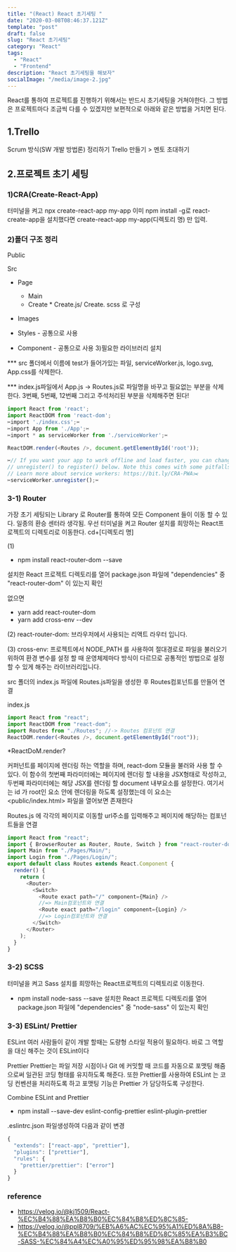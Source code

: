 ```yaml
---
title: "(React) React 초기세팅 "
date: "2020-03-08T08:46:37.121Z"
template: "post"
draft: false
slug: "React 초기세팅"
category: "React"
tags:
  - "React"
  - "Frontend"
description: "React 초기세팅을 해보자"
socialImage: "/media/image-2.jpg"
---
```


React를 통하여 프로젝트를 진행하기 위해서는 반드시 초기세팅을 거쳐야한다.
그 방법은 프로젝트마다 조금씩 다를 수 있겠지만 보편적으로 아래와 같은 방법을 거치면 된다.

## 1.Trello

Scrum 방식(SW 개발 방법론) 정리하기
Trello 만들기 > 멘토 초대하기

## 2.프로젝트 초기 세팅

### 1)CRA(Create-React-App)

터미널을 켜고
npx create-react-app my-app 이미 npm install -g로 react-create-app을 설치했다면 create-react-app my-app(디렉토리 명) 만 입력.

### 2)폴더 구조 정리

Public

Src

- Page

  - Main
  - Create \* Create.js/ Create. scss 로 구성

- Images
- Styles - 공통으로 사용
- Component - 공통으로 사용 3)필요한 라이브러리 설치

\*\*\* src 폴더에서 이름에 test가 들어가있는 파일, serviceWorker.js, logo.svg, App.css를 삭제한다.

\*\*\* index.js파일에서 App.js -> Routes.js로 파일명을 바꾸고 필요없는 부분을 삭제한다. 3번째, 5번째, 12번째 그리고 주석처리된 부분을 삭제해주면 된다!

```js
import React from 'react';
import ReactDOM from 'react-dom';
✂️import './index.css';✂️
✂️import App from './App';✂️
✂️import * as serviceWorker from './serviceWorker';✂️

ReactDOM.render(<Routes />, document.getElementById('root'));

✂️// If you want your app to work offline and load faster, you can change
// unregister() to register() below. Note this comes with some pitfalls.
// Learn more about service workers: https://bit.ly/CRA-PWA✂️
✂️serviceWorker.unregister();✂️

```

### 3-1) Router

가장 초기 세팅되는 Library 로 Router를 통하여 모든 Component 들이 이동 할 수 있다. 일종의 환승 센터라 생각됨. 우선 터미널을 켜고 Router 설치를 희망하는 React프로젝트의 디렉토리로 이동한다.
cd+[디렉토리 명]

(1)

- npm install react-router-dom --save

설치한 React 프로젝트 디렉토리를 열어 package.json 파일에 "dependencies" 중 "react-router-dom" 이 있는지 확인

없으면

- yarn add react-router-dom
- yarn add cross-env --dev

(2) react-router-dom: 브라우저에서 사용되는 리액트 라우터 입니다.

(3) cross-env: 프로젝트에서 NODE_PATH 를 사용하여 절대경로로 파일을 불러오기 위하여 환경 변수를 설정 할 때 운영체제마다 방식이 다르므로 공통적인 방법으로 설정 할 수 있게 해주는 라이브러리입니다.

src 폴더의 index.js 파일에 Routes.js파일을 생성한 후 Routes컴포넌트를 만들어 연결

index.js

```js
import React from "react";
import ReactDOM from "react-dom";
import Routes from "./Routes"; //-> Routes 컴포넌트 연결
ReactDOM.render(<Routes />, document.getElementById("root"));
```

\*ReactDoM.render?

커퍼넌트를 페이지에 렌더링 하는 역할을 하며, react-dom 모듈을 불러와 사용 할 수 있다. 이 함수의 첫번째 파라미터에는 페이지에 렌더링 할 내용을 JSX형태로 작성하고, 두번째 파라미터에는 해당 JSX를 렌더링 할 document 내부요소를 설정한다.
여기서는 id 가 root인 요소 안에 렌더링을 하도록 설정했는데 이 요소는 <public/index.html> 파일을 열어보면 존재한다

Routes.js 에 각각의 페이지로 이동할 url주소를 입력해주고 페이지에 해당하는 컴포넌트들을 연결

```js
import React from "react";
import { BrowserRouter as Router, Route, Switch } from "react-router-dom";
import Main from "./Pages/Main/";
import Login from "./Pages/Login/";
export default class Routes extends React.Component {
  render() {
    return (
      <Router>
        <Switch>
          <Route exact path="/" component={Main} />
          //=> Main컴포넌트와 연결
          <Route exact path="/login" component={Login} />
          //=> Login컴포넌트와 연결
        </Switch>
      </Router>
    );
  }
}
```

### 3-2) SCSS

터미널을 켜고 Sass 설치를 희망하는 React프로젝트의 디렉토리로 이동한다.

- npm install node-sass --save
  설치한 React 프로젝트 디렉토리를 열어 package.json 파일에 "dependencies" 중 "node-sass" 이 있는지 확인

### 3-3) ESLint/ Prettier

ESLint
여러 사람들이 같이 개발 할때는 도량형 스타일 적용이 필요하다. 바로 그 역할을 대신 해주는 것이 ESLint이다

Prettier
Prettier는 파일 저장 시점이나 Git 에 커밋할 때 코드를 자동으로 포맷팅 해줌으로써 일관된 코딩 형태를 유지하도록 해준다.
또한 Prettier를 사용하여 ESLint 는 코딩 컨벤션을 처리하도록 하고 포맷팅 기능은 Prettier 가 담당하도록 구성한다.

Combine ESLint and Prettier

- npm install --save-dev eslint-config-prettier eslint-plugin-prettier

.eslintrc.json 파일생성하여 다음과 같이 변경

```js
{
  "extends": ["react-app", "prettier"],
  "plugins": ["prettier"],
  "rules": {
    "prettier/prettier": ["error"]
  }
}
```

### reference

- https://velog.io/@kj1509/React-%EC%B4%88%EA%B8%B0%EC%84%B8%ED%8C%85-
- https://velog.io/@ppl8709/%EB%A6%AC%EC%95%A1%ED%8A%B8-%EC%B4%88%EA%B8%B0%EC%84%B8%ED%8C%85%EA%B3%BC-SASS-%EC%84%A4%EC%A0%95%ED%95%98%EA%B8%B0
